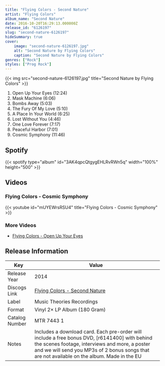 ```yaml
---
title: "Flying Colors - Second Nature"
artist: "Flying Colors"
album_name: "Second Nature"
date: 2016-10-20T16:29:13.000000Z
release_id: "6126197"
slug: "second-nature-6126197"
hideSummary: true
cover:
    image: "second-nature-6126197.jpg"
    alt: "Second Nature by Flying Colors"
    caption: "Second Nature by Flying Colors"
genres: ["Rock"]
styles: ["Prog Rock"]
---
```


{{< img src="second-nature-6126197.jpg" title="Second Nature by Flying Colors" >}}

<!-- section break -->

1. Open Up Your Eyes (12:24)
2. Mask Machine (6:06)
3. Bombs Away (5:03)
4. The Fury Of My Love (5:10)
5. A Place In Your World (6:25)
6. Lost Without You (4:46)
7. One Love Forever (7:17)
8. Peaceful Harbor (7:01)
9. Cosmic Symphony (11:46)

<!-- section break -->


## Spotify
{{< spotify type="album" id="3AK4qpcQtgygEHLRvRWn5q" width="100%" height="500" >}}



## Videos
### Flying Colors - Cosmic Symphony
{{< youtube id="mUYEWrsRSU4" title="Flying Colors - Cosmic Symphony" >}}<br>

### More Videos

- [Flying Colors - Open Up Your Eyes](https://www.youtube.com/watch?v=vXj2VF9eLYg)


## Release Information
|  Key           | Value                                                |
| ---------------| ---------------------------------------------------- |
| Release Year   | 2014                                   |
| Discogs Link   | [Flying Colors - Second Nature](https://www.discogs.com/release/6126197-Flying-Colors-Second-Nature) |
| Label          | Music Theories Recordings |
| Format         | Vinyl 2× LP Album (180 Gram) |
| Catalog Number | MTR 7443 1 |
| Notes | Includes a download card. Each pre-order will include a free bonus DVD, [r6141400] with behind the scenes footage, interviews and more, a poster and we will send you MP3s of 2 bonus songs that are not available on the album.     Made in the EU |